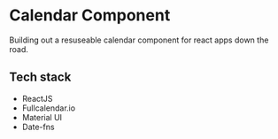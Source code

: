 # Calendar Component

Building out a resuseable calendar component for react apps down the road.

## Tech stack

- ReactJS
- Fullcalendar.io
- Material UI
- Date-fns
